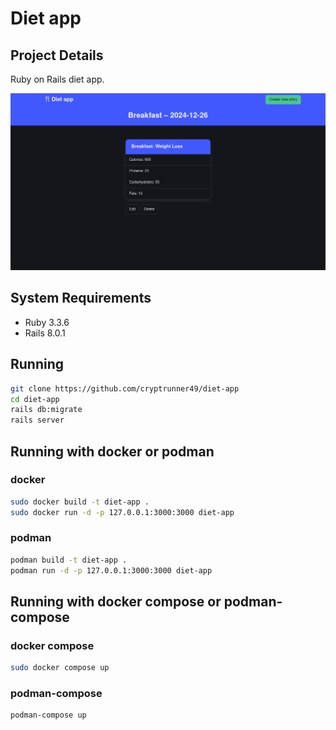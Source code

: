 # Diet app

## Project Details

Ruby on Rails diet app.

![Preview](doc/img/preview.png)

## System Requirements

* Ruby 3.3.6
* Rails 8.0.1

## Running
```bash
git clone https://github.com/cryptrunner49/diet-app
cd diet-app
rails db:migrate
rails server
```

## Running with docker or podman
### docker
```bash
sudo docker build -t diet-app .
sudo docker run -d -p 127.0.0.1:3000:3000 diet-app
```
### podman
```bash
podman build -t diet-app .
podman run -d -p 127.0.0.1:3000:3000 diet-app
```

## Running with docker compose or podman-compose
### docker compose
```bash
sudo docker compose up
```
### podman-compose
```bash
podman-compose up
```